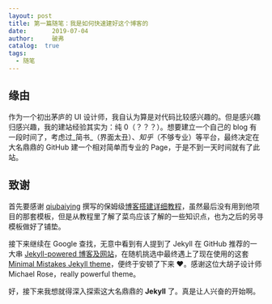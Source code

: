 ```yaml
---
layout:	post
title: 第一篇随笔：我是如何快速建好这个博客的
date:       2019-07-04
author:     破弗
catalog:  true
tags:
  - 随笔
---
```


## 缘由

作为一个初出茅庐的 UI 设计师，我自认为算是对代码比较感兴趣的。但是感兴趣归感兴趣，我的建站经验其实为：纯 0（？？？）。想要建立一个自己的 blog 有一段时间了，考虑过_简书_（界面太丑）、_知乎_（不够专业）等平台，最终决定在大名鼎鼎的 GitHub 建一个相对简单而专业的 Page，于是不到一天时间就有了此站。

## 致谢

首先要感谢 [qiubaiying](https://github.com/qiubaiying) 撰写的保姆级[博客搭建详细教程]([https://github.com/qiubaiying/qiubaiying.github.io/wiki/%E5%8D%9A%E5%AE%A2%E6%90%AD%E5%BB%BA%E8%AF%A6%E7%BB%86%E6%95%99%E7%A8%8B](https://github.com/qiubaiying/qiubaiying.github.io/wiki/博客搭建详细教程))，虽然最后没有用到他项目的那套模板，但是从教程里了解了菜鸟应该了解的一些知识点，也为之后的另寻模板做好了铺垫。

接下来继续在 Google 查找，无意中看到有人提到了 Jekyll 在 GitHub 推荐的一大串 [Jekyll-powered 博客及网站](https://github.com/jekyll/jekyll/wiki/sites)，在随机挑选中最终遇上了现在使用的这套 [Minimal Mistakes Jekyll theme](https://mmistakes.github.io/minimal-mistakes/)，便终于安顿了下来 ❤️。感谢这位大胡子设计师 Michael Rose，really powerful theme。

好，接下来我想就得深入探索这大名鼎鼎的 **Jekyll** 了。真是让人兴奋的开始啊。